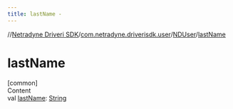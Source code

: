```yaml
---
title: lastName -
---
```

//[Netradyne Driveri SDK](../../index.md)/[com.netradyne.driverisdk.user](../index.md)/[NDUser](index.md)/[lastName](last-name.md)



# lastName  
[common]  
Content  
val [lastName](last-name.md): [String](https://kotlinlang.org/api/latest/jvm/stdlib/kotlin/-string/index.html)  



